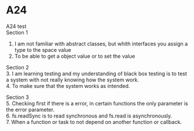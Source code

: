 # A24
A24 test\
Section 1
1. I am not familiar with abstract classes, but whith interfaces you assign a type to the space value
2. To be able to get a object value or to set the value

Section 2\
3. I am learning testing and my understanding of black box testing is to test a system with not really knowing how the system work.  
4. To make sure that the system works as intended.

Section 3\
5. Checking first if there is a error, in certain functions the only parameter is the error parameter.\
6. fs.readSync is to read synchronous and fs.read is asynchronously.\
7. When a function or task to not depend on another function or callback.

